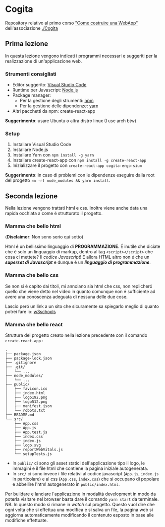 # Cogita

Repository relativo al primo corso ["Come costruire una WebApp"](https://www.youtube.com/watch?v=WO5qoXu9fwo)
dell'associazione [./Cogita](https://www.cogita.it)

## Prima lezione

In questa lezione vengono indicati i programmi necessari e suggeriti per la
realizzazione di un'applicazione web.

### Strumenti consigliati

* Editor suggerito: [Visual Studio Code](https://code.visualstudio.com/)
* Runtime per Javascript: [Node.js](https://nodejs.org/)
* Package manager:
  * Per la gestione degli strumenti: [npm](https://www.npmjs.com/)
  * Per la gestione delle dipendenze: [yarn](https://yarnpkg.com/)
* Altri pacchetti da npm: create-react-app

**Suggerimento**: usare Ubuntu o altra distro linux (I use arch btw)

### Setup

1. Installare Visual Studio Code
2. Installare Node.js
3. Installare Yarn con `npm install -g yarn`
4. Installare create-react-app con `npm install -g create-react-app`
5. Inizializzare il progetto con `create-react-app cogita-ergo-sium`

**Suggerimento**: in caso di problemi con le dipendenze eseguire
dalla root del progetto `rm -rf node_modules && yarn install`.

## Seconda lezione

Nella lezione vengono trattati html e css.
Inoltre viene anche data una rapida occhiata a come é strutturato il progetto.

### Mamma che bello html

(**Disclaimer**: Non sono serio qui sotto)

Html é un bellissimo linguaggio di **PROGRAMMAZIONE**.
É inutile che diciate che é solo un linguaggio di markup, dentro al tag
`<script></script>` che cosa ci mettete? Il *codice Javascript*!
E allora HTML altro non é che un ***superset di Javascript*** e dunque é un
***linguaggio di programmazione***.

### Mamma che bello css

Se non si é capito dai titoli, mi annoiano sia html che css, non
replicheró quello che viene detto nel video in quanto comunque non é sufficiente
ad avere una conoscenza adeguata di nessuna delle due cose.

Lascio peró un link a un sito che sicuramente sa spiegarlo meglio di quanto
potrei fare io: [w3schools](https://www.w3schools.com/)

### Mamma che bello react

Struttura del progetto creato nella lezione precedente con il
comando `create-react-app` :

```
.
├── package.json
├── package-lock.json
├── .gitignore
├── .git/
│   └── ...
├── node_modules/
│   └── ...
├── public/
│   ├── favicon.ico
│   ├── index.html
│   ├── logo192.png
│   ├── logo512.png
│   ├── manifest.json
│   └── robots.txt
├── README.md
└── src/
    ├── App.css
    ├── App.js
    ├── App.test.js
    ├── index.css
    ├── index.js
    ├── logo.svg
    ├── reportWebVitals.js
    └── setupTests.js
```

* In `public/` ci sono gli asset statici dell'applicazione tipo il logo, le immagini
 e il file html che contiene la pagina iniziale autogenerata.
* In `src/` ci sono invece i file relativi al codice javascript (`App.js`, `index.js`
 in particolare) e al css (`App.css`, `index.css`) che si occupano di popolare
 e abbellire l'html autogenerato in `public/index.html`.

Per buildare e lanciare l'applicazione in modalitá development in modo da poterla
visitare nel browser basta dare il comando `yarn start` da terminale.
NB. In questo modo si rimane in *watch* sul progetto.
Questo vuol dire che ogni volta che si effettua una modifica e si salva un file,
la pagina web si aggiorna automaticamente modificando il contenuto esposto in
base alle modifiche effettuate.
